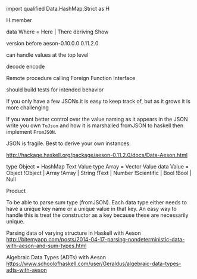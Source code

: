 
import qualified Data.HashMap.Strict as H

H.member

data Where = Here | There deriving Show

version before aeson-0.10.0.0
0.11.2.0

can handle values at the top level

decode
encode

Remote procedure calling
Foreign Function Interface

should build tests for intended behavior

If you only have a few JSONs it is easy to keep track of, but as it grows it is more challenging

If you want better control over the value naming as it appears in the JSON write you own `ToJson` and how it is marshalled fromJSON to haskell then implement `FromJSON`.

JSON is fragile. Best to derive your own instances.

http://hackage.haskell.org/package/aeson-0.11.2.0/docs/Data-Aeson.html

type Object = HashMap Text Value
type Array = Vector Value
data Value = Object !Object
           | Array !Array
           | String !Text
           | Number !Scientific
           | Bool !Bool
           | Null

Product

To be able to parse sum type (fromJSON). Each data type either needs to have a unique key name or a unique value in that key. An easy way to handle this is treat the constructor as a key because these are necessarily unique.

Parsing data of varying structure in Haskell with Aeson
http://bitemyapp.com/posts/2014-04-17-parsing-nondeterministic-data-with-aeson-and-sum-types.html

Algebraic Data Types (ADTs) with Aeson
https://www.schoolofhaskell.com/user/Geraldus/algebraic-data-types-adts-with-aeson